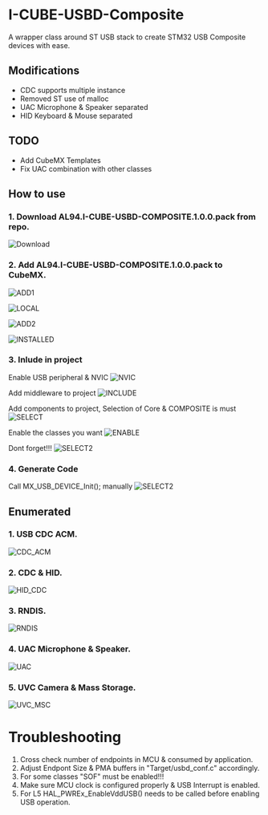 # I-CUBE-USBD-Composite
A wrapper class around ST USB stack to create STM32 USB Composite devices with ease.
## Modifications
* CDC supports multiple instance
* Removed ST use of malloc
* UAC Microphone & Speaker separated
* HID Keyboard & Mouse separated

## TODO
* Add CubeMX Templates
* Fix UAC combination with other classes

## How to use
### 1. Download AL94.I-CUBE-USBD-COMPOSITE.1.0.0.pack from repo.
![Download](pics/USE/1.Download.PNG)

### 2. Add AL94.I-CUBE-USBD-COMPOSITE.1.0.0.pack to CubeMX.
![ADD1](pics/USE/2.ADD1.png)

![LOCAL](pics/USE/3.LOCAL.png)

![ADD2](pics/USE/4.ADD2.png)

![INSTALLED](pics/USE/5.installed.png)

### 3. Inlude in project
Enable USB peripheral & NVIC
![NVIC](pics/USE/6.NVIC.png)

Add middleware to project
![INCLUDE](pics/USE/7.INCLUDE.png)

Add components to project, Selection of Core & COMPOSITE is must
![SELECT](pics/USE/8.SELECT.png)

Enable the classes you want
![ENABLE](pics/USE/9.ENABLE.png)

Dont forget!!!
![SELECT2](pics/USE/10.SELECT2.png)

### 4. Generate Code
Call MX_USB_DEVICE_Init(); manually
![SELECT2](pics/USE/11.CALL.png)


## Enumerated
### 1. USB CDC ACM.
![CDC_ACM](pics/ENUM/CDC_ACM.PNG)

### 2. CDC & HID.
![HID_CDC](pics/ENUM/HID_CDC.PNG)

### 3. RNDIS.
![RNDIS](pics/ENUM/RNDIS.PNG)

### 4. UAC Microphone & Speaker.
![UAC](pics/ENUM/UAC.PNG)

### 5. UVC Camera & Mass Storage.
![UVC_MSC](pics/ENUM/UVC_MSC.PNG)

# Troubleshooting
1. Cross check number of endpoints in MCU & consumed by application.
2. Adjust Endpont Size & PMA buffers in "Target/usbd_conf.c" accordingly.
3. For some classes "SOF" must be enabled!!!
4. Make sure MCU clock is configured properly & USB Interrupt is enabled.
5. For L5 HAL_PWREx_EnableVddUSB() needs to be called before enabling USB operation.
